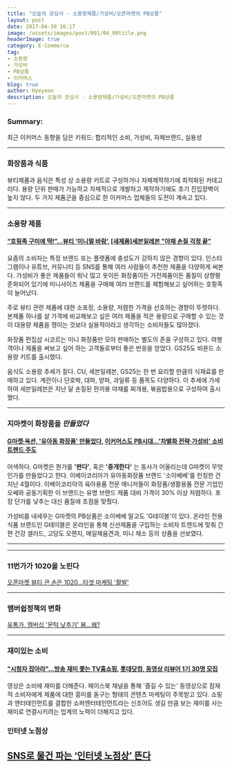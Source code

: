 ```yaml
---
title: "오늘의 관심사 - 소용량제품/가성비/오픈마켓의 PB상품"
layout: post
date: 2017-04-30 16:17
image: /assets/images/post/001/04_00title.png
headerImage: true
category: E-Commerce
tag:
- 소용량
- 가성비
- PB상품
- 이커머스
blog: true
author: Hyeyeon
description: 오늘의 관심사 - 소용량제품/가성비/오픈마켓의 PB상품
---
```


### Summary:

최근 이커머스 동향을 담은 키워드: 합리적인 소비, 가성비, 자체브랜드, 실용성

---


### 화장품과 식품

뷰티제품과 음식은 특성 상 소용량 키트로 구성하거나 자체제작하기에 최적화된 카테고리다. 용량 단위 판매가 가능하고 자체적으로 개발하고 제작하기에도 초기 진입장벽이 높지 않다. 두 가지 제품군을 중심으로 한 이커머스 업체들의 도전이 계속고 있다.

---

### 소용량 제품

#### [“호핑족 구미에 딱!”...뷰티 ‘미니멀 바람’](http://www.econovill.com/news/articleView.html?idxno=312700), [[새제품]세븐일레븐 "야채 손질 걱정 끝"](http://www.bizwatch.co.kr/pages/view.php?uid=30269)

요즘의 소비자는 특정 브랜드 또는 플랫폼에 충성도가 강하지 않은 경향이 있다. 인스타그램이나 유튜브, 커뮤니티 등 SNS를 통해 여러 사람들이 추천한 제품을 다양하게 써본다. 가성비가 좋은 제품들이 워낙 많고 옷이든 화장품이든 가전제품이든 품질이 상향평준화되어 있기에 미니사이즈 제품을 구매해 여러 브랜드를 체험해보고 싶어하는 호핑족이 늘어났다.

주로 뷰티 관련 제품에 대한 소포장, 소용량, 저렴한 가격을 선호하는 경향이 뚜렷하다. 본제품 하나를 살 가격에 비교해보고 싶은 여러 제품을 적은 용량으로 구매할 수 있는 것이 대용량 제품을 쟁이는 것보다 실용적이라고 생각하는 소비자들도 많아졌다.

화장품 편집샵 시코르는 미니 화장품만 모아 판매하는 별도의 존을 구성하고 있다. 여행객이나 제품을 써보고 싶어 하는 고객들로부터 좋은 반응을 얻었다. GS25도 비욘드 소용량 키트를 출시했다.

음식도 소용량 추세가 짙다. CU, 세븐일레븐, GS25는 한 번 요리할 만큼의 식재료를 판매하고 있다. 계란이나 단호박, 대파, 양파, 과일류 등 품목도 다양하다. 이 추세에 가세하여 세븐일레븐은 지난 달 손질된 한끼용 야채를 찌개용, 볶음밥용으로 구성하여 출시했다.

---

### 지마켓이 화장품을 *만들었다*

#### [G마켓∙옥션, '유아동 화장품' 만들었다](http://www.ebn.co.kr/news/view/886105), [이커머스도 PB시대…'차별화 전략·가성비' 소비 트렌드 주도](http://www.newsis.com/view/?id=NISX20170417_0014835720&cID=10408&pID=13000)

어색하다. G마켓은 뭔가를 **'판다'**, 혹은 **'중개한다'** 는 동사가 어울리는데 G마켓이 무엇인가를 만들었다고 한다. 이베이코리아가 유아동화장품 브랜드 '소이베베'를 런칭한 건 지난 4월이다. 이베이코리아의 육아용품 전문 매니저들이 화장품/생활용품 전문 기업인 오쎄와 공동기획한 이 브랜드는 유명 브랜드 제품 대비 가격이 30% 이상 저렴하다. 포장 단가를 낮추는 대신 품질에 초점을 맞췄다.

가성비를 내세우는 G마켓의 PB상품은 소이베베 말고도 'G테이블'이 있다. 온라인 전용 식품 브랜드인 G테이블은 온라인을 통해 신선제품을 구입하는 소비자 트렌드에 맞춰 간편 건강 샐러드, 고당도 오렌지, 매일채움견과, 미니 채소 등의 상품을 선보였다.

---


---

### 11번가가 1020을 노린다

[오픈마켓 뷰티 큰 손은 1020…타겟 마케팅 '활발'](http://view.asiae.co.kr/news/view.htm?idxno=2017041208163411233)

---


### 맴버쉽정책의 변화

[유통가, 멤버십 '문턱 낮추기' 붐...왜?](http://www.enewstoday.co.kr/news/articleView.html?idxno=1039948)

---

### 재미있는 소비

#### ["시청자 잡아라"...방송 재미 쫓는 TV홈쇼핑](http://www.ebn.co.kr/news/view/885973), [롯데닷컴, 동영상 리뷰어 1기 30명 모집](http://biz.newdaily.co.kr/news/article.html?no=10129738)

영상은 소비에 재미를 더해준다. 페이스북 채널을 통해 '즐길 수 있는' 동영상으로 잠재적 소비자에게 제품에 대한 흥미를 돋구는 형태의 콘텐츠 마케팅이 주목받고 있다. 쇼핑과 엔터테인먼트를 결합한 쇼퍼엔터테인먼트라는 신조어도 생길 만큼 보는 재미를 사는 재미로 연결시키려는 업계의 노력이 더해지고 있다.


### 인터넷 노점상

[SNS로 물건 파는 ‘인터넷 노점상’ 뜬다](http://www.seoul.co.kr/news/newsView.php?id=20170413011008&wlog_tag3=naver)
---

